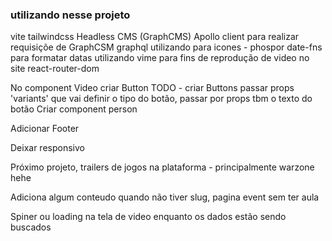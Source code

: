 ### utilizando nesse projeto 

vite 
tailwindcss
Headless CMS (GraphCMS)
Apollo client para realizar requisiçõe de GraphCSM
graphql
utilizando para icones - phospor
date-fns para formatar datas
utilizando vime para fins de reprodução de video no site
react-router-dom


No component Video criar Button
TODO - criar Buttons
          passar props 'variants' que vai definir o tipo do botão, passar por props tbm o texto do botão
Criar component person

Adicionar Footer

Deixar responsivo

Próximo projeto, trailers de jogos na plataforma - principalmente warzone hehe

Adiciona algum conteudo quando não tiver slug, pagina event sem ter aula

Spiner ou loading na tela de video enquanto os dados estão sendo buscados